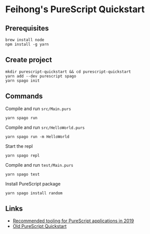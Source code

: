 # Feihong's PureScript Quickstart

## Prerequisites

```
brew install node
npm install -g yarn
```

## Create project

```
mkdir purescript-quickstart && cd purescript-quickstart
yarn add --dev purescript spago
yarn spago init
```

## Commands

Compile and run `src/Main.purs`

    yarn spago run

Compile and run `src/HelloWorld.purs`

    yarn spago run -m HelloWorld

Start the repl

    yarn spago repl

Compile and run `test/Main.purs`

    yarn spago test

Install PureScript package

    yarn spago install random

## Links

- [Recommended tooling for PureScript applications in 2019 ](https://discourse.purescript.org/t/recommended-tooling-for-purescript-applications-in-2019/948)
- [Old PureScript Quickstart](https://github.com/feihong/purescript-quickstart-old)
